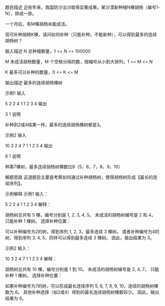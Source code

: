 题目描述
近些年来，我国防沙治沙取得显著成果。某沙漠新种植N棵胡杨（编号1-N），排成一排。

一个月后，有M棵胡杨未能成活。

现可补种胡杨K棵，请问如何补种（只能补种，不能新种），可以得到最多的连续胡杨树？

输入描述
N 总种植数量，1 <= N <= 100000

M 未成活胡杨数量，M 个空格分隔的数，按编号从小到大排列，1 <= M <= N

K 最多可以补种的数量，0 <= K <= M

输出描述
最多的连续胡杨棵树

示例1
输入

5
2
2 4
1
1
2
3
4
输出

3
1
说明

补种到2或4结果一样，最多的连续胡杨棵树都是3。

示例2
输入

10
3
2 4 7
1
1
2
3
4
输出

6
1
说明

种第7棵树，最多连续胡杨树棵数位6（5，6，7，8，9，10）

解题思路
这道题目主要是考察如何通过补种胡杨树，使得胡杨树形成【最长的连续序列】。

示例解释
示例1
输入：

5
2
2 4
1
1
2
3
4
解释：

胡杨树总共有 5 棵，编号分别是 1, 2, 3, 4, 5。
未成活的胡杨树编号是 2 和 4。
只能补种 1 棵树。
选择补种位置：

可以补种编号为2的树，得到序列 1, 2, 3，最多连续 3 棵树。
或者补种编号为4的树，得到序列 3, 4, 5，同样可以得到最多连续 3 棵树。
因此，输出结果为 3。

示例2
输入：

10
3
2 4 7
1
1
2
3
4
解释：

胡杨树总共有 10 棵，编号分别是 1 到 10。
未成活的胡杨树编号是 2, 4, 7。
只能补种 1 棵树。
选择补种位置：

如果补种编号为7的树，可以形成最长连续序列 5, 6, 7, 8, 9, 10，连续的胡杨树棵数为 6。
其他补种选择（如2或4）得到的最长连续胡杨树棵数较少。
因此，输出结果为 6。